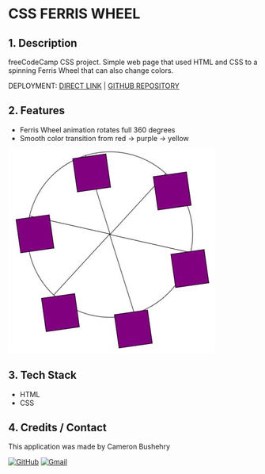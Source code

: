 # CSS FERRIS WHEEL

## 1. Description
freeCodeCamp CSS project. Simple web page that used HTML and CSS to a spinning Ferris Wheel that can also change colors.

DEPLOYMENT:
 [DIRECT LINK](https://cbushehry.github.io/ferris-wheel/) | [GITHUB REPOSITORY](https://github.com/cbushehry/ferris-wheel)

## 2. Features
 * Ferris Wheel animation rotates full 360 degrees
 * Smooth color transition from red -> purple -> yellow

 ![solar-system homepage](assets/images/ferris-wheel.jpg)

## 3. Tech Stack
 * HTML
 * CSS

## 4. Credits / Contact
This application was made by Cameron Bushehry

  [![GitHub](https://img.shields.io/badge/github-%23121011.svg?style=for-the-badge&logo=github&logoColor=white)](https://github.com/cbushehry)
  [![Gmail](https://img.shields.io/badge/Gmail-D14836?style=for-the-badge&logo=gmail&logoColor=white)](mailto:c.bushehry@gmail.com)

